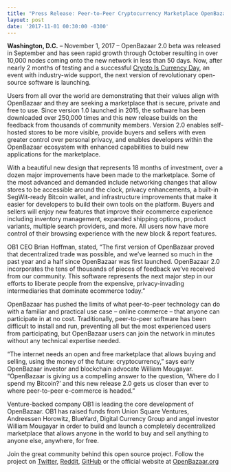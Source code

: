 ```yaml
---
title: "Press Release: Peer-to-Peer Cryptocurrency Marketplace OpenBazaar Launches Version 2.0 with Over 10,000 Nodes" 
layout: post
date: '2017-11-01 00:30:00 -0300'
---
```

        
**Washington, D.C.** – November 1, 2017 – OpenBazaar 2.0 beta was released in September and has seen rapid growth through October resulting in over 10,000 nodes coming onto the new network in less than 50 days. Now, after nearly 2 months of testing and a successful [Crypto Is Currency Day](https://cryptoiscurrency.com), an event with industry-wide support, the next version of revolutionary open-source software is launching.

Users from all over the world are demonstrating that their values align with OpenBazaar and they are seeking a marketplace that is secure, private and free to use. Since version 1.0 launched in 2015, the software has been downloaded over 250,000 times and this new release builds on the feedback from thousands of community members. Version 2.0 enables self-hosted stores to be more visible, provide buyers and sellers with even greater control over personal privacy, and enables developers within the OpenBazaar ecosystem with enhanced capabilities to build new applications for the marketplace.

With a beautiful new design that represents 18 months of investment, over a dozen major improvements have been made to the marketplace. Some of the most advanced and demanded include networking changes that allow stores to be accessible around the clock, privacy enhancements, a built-in SegWit-ready Bitcoin wallet, and infrastructure improvements that make it easier for developers to build their own tools on the platform. Buyers and sellers will enjoy new features that improve their ecommerce experience including inventory management, expanded shipping options, product variants, multiple search providers, and more. All users now have more control of their browsing experience with the new block & report features.

OB1 CEO Brian Hoffman, stated, “The first version of OpenBazaar proved that decentralized trade was possible, and we’ve learned so much in the past year and a half since OpenBazaar was first launched. OpenBazaar 2.0 incorporates the tens of thousands of pieces of feedback we’ve received from our community. This software represents the next major step in our efforts to liberate people from the expensive, privacy-invading intermediaries that dominate ecommerce today.”

OpenBazaar has pushed the limits of what peer-to-peer technology can do with a familiar and practical use case – online commerce – that anyone can participate in at no cost. Traditionally, peer-to-peer software has been difficult to install and run, preventing all but the most experienced users from participating, but OpenBazaar users can join the network in minutes without any technical expertise needed.

“The internet needs an open and free marketplace that allows buying and selling, using the money of the future: cryptocurrency,” says early OpenBazaar investor and blockchain advocate William Mougayar. “OpenBazaar is giving us a compelling answer to the question, ‘Where do I spend my Bitcoin?’ and this new release 2.0 gets us closer than ever to where peer-to-peer e-commerce is headed.”

Venture-backed company OB1 is leading the core development of OpenBazaar. OB1 has raised funds from Union Square Ventures, Andreessen Horowitz, BlueYard, Digital Currency Group and angel investor William Mougayar in order to build and launch a completely decentralized marketplace that allows anyone in the world to buy and sell anything to anyone else, anywhere, for free.

Join the great community behind this open source project. Follow the project on [Twitter](https://twitter.com/openbazaar), [Reddit](https://reddit.com/r/openbazaar), [GitHub](https://github.com/openbazaar) or the official website at [OpenBazaar.org](https://openbazaar.org)
